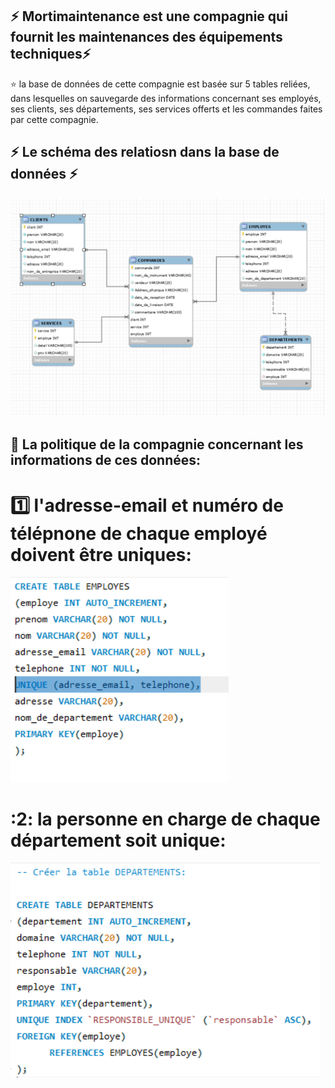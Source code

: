 

## :zap: Mortimaintenance est une compagnie qui fournit les maintenances des équipements techniques:zap:

:star: la base de données de cette compagnie est basée sur 5 tables reliées, dans lesquelles on sauvegarde des informations concernant ses employés, ses clients, ses départements, ses services offerts et les commandes faites par cette compagnie. 


## :zap: Le schéma des relatiosn dans la base de données :zap:

![image](image/7.PNG)


## :pushpin: La politique de la compagnie concernant les informations de ces données:



#  :one: l'adresse-email et numéro de télépnone de chaque employé doivent être uniques:

![image](image/6.PNG)

#  :2: la personne en charge de chaque département soit unique:


![image](image/8.PNG)

